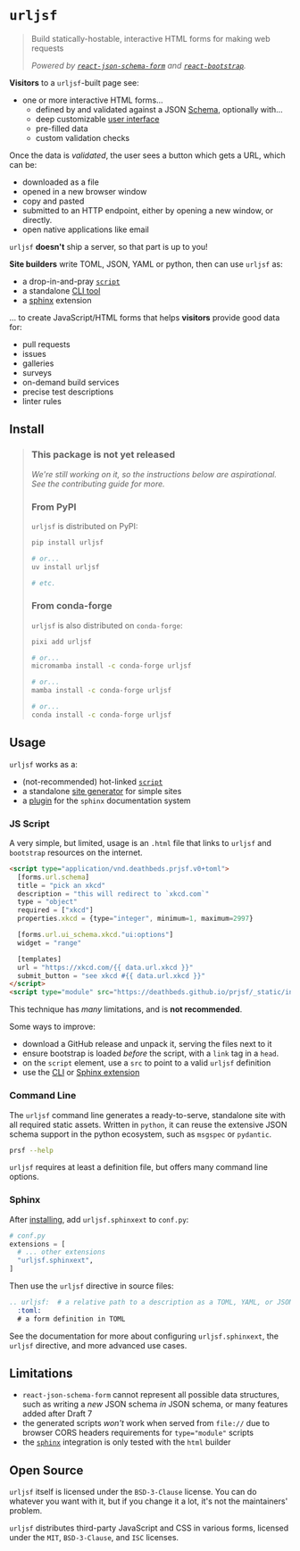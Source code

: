 # `urljsf`

> Build statically-hostable, interactive HTML forms for making web requests
>
> _Powered by [`react-json-schema-form`][rjsf] and
> [`react-`][react-bootstrap][`bootstrap`][bootstrap]._

[bootstrap]: https://github.com/twbs/bootstrap
[json-schema]: https://json-schema.org
[rjsf]: https://github.com/rjsf-team/react-jsonschema-form
[react-bootstrap]: https://github.com/react-bootstrap/react-bootstrap
[ui-schema]:
  https://rjsf-team.github.io/react-jsonschema-form/docs/api-reference/uiSchema/

**Visitors** to a `urljsf`-built page see:

- one or more interactive HTML forms...
  - defined by and validated against a JSON [Schema][json-schema], optionally with...
  - deep customizable [user interface][ui-schema]
  - pre-filled data
  - custom validation checks

Once the data is _validated_, the user sees a button which gets a URL, which can be:

- downloaded as a file
- opened in a new browser window
- copy and pasted
- submitted to an HTTP endpoint, either by opening a new window, or directly.
- open native applications like email

`urljsf` **doesn't** ship a server, so that part is up to you!

**Site builders** write TOML, JSON, YAML or python, then can use `urljsf` as:

- a drop-in-and-pray [`script`](#js-script)
- a standalone [CLI tool](#command-line)
- a [sphinx](#sphinx) extension

... to create JavaScript/HTML forms that helps **visitors** provide good data for:

- pull requests
- issues
- galleries
- surveys
- on-demand build services
- precise test descriptions
- linter rules

## Install

> ### This package is not yet released
>
> _We're still working on it, so the instructions below are aspirational. See the
> contributing guide for more._
>
> ### From PyPI
>
> `urljsf` is distributed on PyPI:
>
> ```bash
> pip install urljsf
>
> # or...
> uv install urljsf
>
> # etc.
> ```
>
> ### From conda-forge
>
> `urljsf` is also distributed on `conda-forge`:
>
> ```bash
> pixi add urljsf
>
> # or...
> micromamba install -c conda-forge urljsf
>
> # or...
> mamba install -c conda-forge urljsf
>
> # or...
> conda install -c conda-forge urljsf
> ```

## Usage

`urljsf` works as a:

- (not-recommended) hot-linked [`script`](#js-script)
- a standalone [site generator](#command-line) for simple sites
- a [plugin](#sphinx) for the `sphinx` documentation system

### JS Script

A very simple, but limited, usage is an `.html` file that links to `urljsf` and
`bootstrap` resources on the internet.

```html
<script type="application/vnd.deathbeds.prjsf.v0+toml">
  [forms.url.schema]
  title = "pick an xkcd"
  description = "this will redirect to `xkcd.com`"
  type = "object"
  required = ["xkcd"]
  properties.xkcd = {type="integer", minimum=1, maximum=2997}

  [forms.url.ui_schema.xkcd."ui:options"]
  widget = "range"

  [templates]
  url = "https://xkcd.com/{{ data.url.xkcd }}"
  submit_button = "see xkcd #{{ data.url.xkcd }}"
</script>
<script type="module" src="https://deathbeds.github.io/prjsf/_static/index.js"></script>
```

This technique has _many_ limitations, and is **not recommended**.

Some ways to improve:

- download a GitHub release and unpack it, serving the files next to it
- ensure bootstrap is loaded _before_ the script, with a `link` tag in a `head`.
- on the `script` element, use a `src` to point to a valid `urljsf` definition
- use the [CLI](#command-line) or [Sphinx extension](#sphinx)

### Command Line

The `urljsf` command line generates a ready-to-serve, standalone site with all required
static assets. Written in `python`, it can reuse the extensive JSON schema support in
the python ecosystem, such as `msgspec` or `pydantic`.

```bash
prsf --help
```

`urljsf` requires at least a definition file, but offers many command line options.

### Sphinx

After [installing](#install), add `urljsf.sphinxext` to `conf.py`:

```py
# conf.py
extensions = [
  # ... other extensions
  "urljsf.sphinxext",
]
```

Then use the `urljsf` directive in source files:

```rst
.. urljsf:  # a relative path to a description as a TOML, YAML, or JSON file or python
  :toml:
  # a form definition in TOML
```

See the documentation for more about configuring `urljsf.sphinxext`, the `urljsf`
directive, and more advanced use cases.

## Limitations

- `react-json-schema-form` cannot represent all possible data structures, such as
  writing a _new_ JSON schema _in_ JSON schema, or many features added after Draft 7
- the generated scripts _won't_ work when served from `file://` due to browser CORS
  headers requirements for `type="module"` scripts
- the [`sphinx`](#sphinx) integration is only tested with the `html` builder

## Open Source

`urljsf` itself is licensed under the `BSD-3-Clause` license. You can do whatever you
want with it, but if you change it a lot, it's not the maintainers' problem.

`urljsf` distributes third-party JavaScript and CSS in various forms, licensed under the
`MIT`, `BSD-3-Clause`, and `ISC` licenses.

